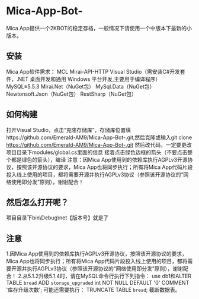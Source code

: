 # Mica-App-Bot-
Mica App提供一个2KBOT的稳定存档，一般情况下请使用一个中版本下最新的小版本。
## 安装
Mica App软件需求：
MCL
Mirai-API-HTTP
Visual Studio（需安装C#开发套件，.NET 桌面开发和通用 Windows 平台开发,主要用于编译程序）
MySQL≥5.5.3
Mirai.Net（NuGet包）
MySql.Data（NuGet包）
Newtonsoft.Json（NuGet包）
RestSharp（NuGet包）
## 如何构建
打开Visual Studio，点击“克隆存储库”，存储库位置填https://github.com/Emerald-AM9/Mica-App-Bot-.git,然后克隆或输入git clone https://github.com/Emerald-AM9/Mica-App-Bot-.git
然后改代码，一定要更改项目目录下modules/global.cs里面的信息
接着点击绿色边框的箭头（不要点击整个都是绿色的箭头），编译
注意：因Mica App使用到的依赖库执行AGPLv3开源协议，按照该开源协议的要求，Mica App也将同步执行；所有将Mica App代码片段投入线上使用的项目，都将需要开源并执行AGPLv3协议（参照该开源协议的“网络使用即分发”原则），谢谢配合！
## 然后怎么打开呢？
项目目录下bin\Debug\net【版本号】就是了
## 注意
1.因Mica App使用到的依赖库执行AGPLv3开源协议，按照该开源协议的要求，Mica App也将同步执行；所有将Mica App代码片段投入线上使用的项目，都将需要开源并执行AGPLv3协议（参照该开源协议的“网络使用即分发”原则），谢谢配合！
2.从5.1.2升级5.1.4时，请在MySQL命令行执行下列指令：
use db1和ALTER TABLE `bread` ADD `storage_upgraded` int NOT NULL DEFAULT '0' COMMENT '库存升级次数';
可能还需要执行：
TRUNCATE TABLE `bread`;
截断数据表。
